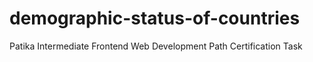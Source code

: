 # demographic-status-of-countries
Patika Intermediate Frontend Web Development Path Certification Task
